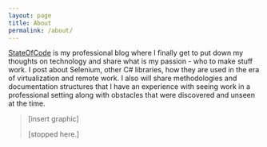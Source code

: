 ```yaml
---
layout: page
title: About
permalink: /about/
---
```

[StateOfCode](/about/) is my professional blog where I finally get to put down my thoughts on technology and share what is my passion - who to make stuff work. I post about Selenium, other C# libraries, how they are used in the era of virtualization and remote work. I also will share methodologies and documentation structures that I have an experience with seeing work in a professional setting along with obstacles that were discovered and unseen at the time.
>
>[insert graphic]
>
>[stopped here.]